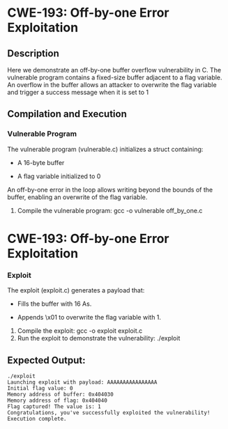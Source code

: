 # CWE-193: Off-by-one Error Exploitation

## Description
Here we demonstrate an off-by-one buffer overflow vulnerability in C. The vulnerable program contains a fixed-size buffer adjacent to a flag variable. An overflow in the buffer allows an attacker to overwrite the flag variable and trigger a success message when it is set to 1

## Compilation and Execution

### Vulnerable Program

The vulnerable program (vulnerable.c) initializes a struct containing:

- A 16-byte buffer

- A flag variable initialized to 0

An off-by-one error in the loop allows writing beyond the bounds of the buffer, enabling an overwrite of the flag variable.

1. Compile the vulnerable program:
   gcc -o vulnerable off_by_one.c


# CWE-193: Off-by-one Error Exploitation

### Exploit

The exploit (exploit.c) generates a payload that:

- Fills the buffer with 16 As.

- Appends \x01 to overwrite the flag variable with 1.


1. Compile the exploit:
    gcc -o exploit exploit.c
2. Run the exploit to demonstrate the vulnerability:
    ./exploit



## Expected Output:
    ./exploit
    Launching exploit with payload: AAAAAAAAAAAAAAAA
    Initial flag value: 0
    Memory address of buffer: 0x404030
    Memory address of flag: 0x404040
    Flag captured! The value is: 1
    Congratulations, you've successfully exploited the vulnerability!
    Execution complete.